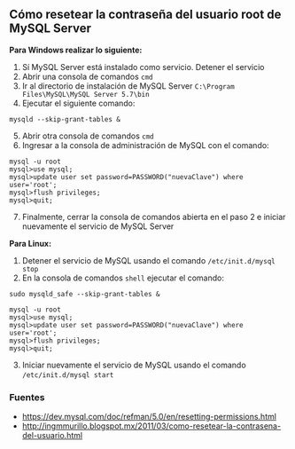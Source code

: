 ## Cómo resetear la contraseña del usuario root de MySQL Server

**Para Windows realizar lo siguiente:**

1. Sí MySQL Server está instalado como servicio. Detener el servicio
2. Abrir una consola de comandos `cmd`
3. Ir al directorio de instalación de MySQL Server `C:\Program Files\MySQL\MySQL Server 5.7\bin`
4. Ejecutar el siguiente comando: 

~~~    	
mysqld --skip-grant-tables & 
~~~

5. Abrir otra consola de comandos `cmd`
6. Ingresar a la consola de administración de MySQL con el comando:

~~~
mysql -u root
mysql>use mysql;
mysql>update user set password=PASSWORD("nuevaClave") where user='root';
mysql>flush privileges;
mysql>quit;
~~~

7. Finalmente, cerrar la consola de comandos abierta en el paso 2 e iniciar nuevamente el servicio de MySQL Server

**Para Linux:**

1. Detener el servicio de MySQL usando el comando `/etc/init.d/mysql stop`
2. En la consola de comandos `shell` ejecutar el comando:

~~~
sudo mysqld_safe --skip-grant-tables &

mysql -u root
mysql>use mysql;
mysql>update user set password=PASSWORD("nuevaClave") where user='root';
mysql>flush privileges;
mysql>quit;
~~~

3. Iniciar nuevamente el servicio de MySQL usando el comando `/etc/init.d/mysql start`

### Fuentes
* https://dev.mysql.com/doc/refman/5.0/en/resetting-permissions.html<br/>
* http://ingmmurillo.blogspot.mx/2011/03/como-resetear-la-contrasena-del-usuario.html
